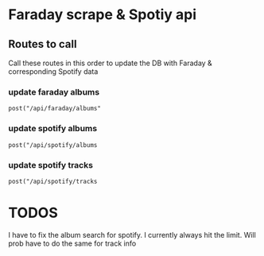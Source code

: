 # Faraday scrape & Spotiy api

## Routes to call

Call these routes in this order to update the DB with Faraday & corresponding Spotify data

### update faraday albums

`post("/api/faraday/albums"`

### update spotify albums

`post("/api/spotify/albums`

### update spotify tracks

`post("/api/spotify/tracks`


# TODOS

I have to fix the album search for spotify.
I currently always hit the limit.
Will prob have to do the same for track info